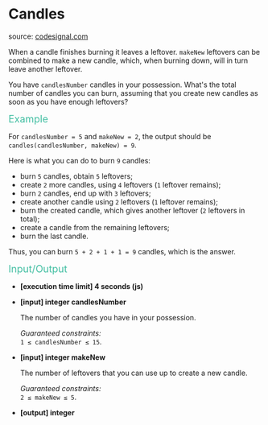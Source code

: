 <h1>Candles</h1>
<p>source: <a href="https://www.codesignal.com/">codesignal.com</a>
<div><p>When a candle finishes burning it leaves a leftover. <code>makeNew</code> leftovers can be combined to make a new candle, which, when burning down, will in turn leave another leftover.</p>
<p>You have <code>candlesNumber</code> candles in your possession. What's the total number of candles you can burn, assuming that you create new candles as soon as you have enough leftovers?</p>
<p><span style="color:#44BFA3;font-size:1.4em">Example</span></p>
<p>For <code>candlesNumber = 5</code> and <code>makeNew = 2</code>, the output should be<br>
<code>candles(candlesNumber, makeNew) = 9</code>.</p>
<p>Here is what you can do to burn <code>9</code> candles:</p>
<ul>
<li>burn <code>5</code> candles, obtain <code>5</code> leftovers;</li>
<li>create <code>2</code> more candles, using <code>4</code> leftovers (<code>1</code> leftover remains);</li>
<li>burn <code>2</code> candles, end up with <code>3</code> leftovers;</li>
<li>create another candle using <code>2</code> leftovers (<code>1</code> leftover remains);</li>
<li>burn the created candle, which gives another leftover (<code>2</code> leftovers in total);</li>
<li>create a candle from the remaining leftovers;</li>
<li>burn the last candle.</li>
</ul>
<p>Thus, you can burn <code>5 + 2 + 1 + 1 = 9</code> candles, which is the answer.</p>
<p><span style="color:#44BFA3;font-size:1.4em">Input/Output</span></p>
<ul>
<li>
<p><strong>[execution time limit] 4 seconds (js)</strong></p>
</li>
<li>
<p><strong>[input] integer candlesNumber</strong></p>
<p>The number of candles you have in your possession.</p>
<p><em>Guaranteed constraints:</em><br>
<code>1 ≤ candlesNumber ≤ 15</code>.</p>
</li>
<li>
<p><strong>[input] integer makeNew</strong></p>
<p>The number of leftovers that you can use up to create a new candle.</p>
<p><em>Guaranteed constraints:</em><br>
<code>2 ≤ makeNew ≤ 5</code>.</p>
</li>
<li>
<p><strong>[output] integer</strong></p>
</li>
</ul>
</div>
